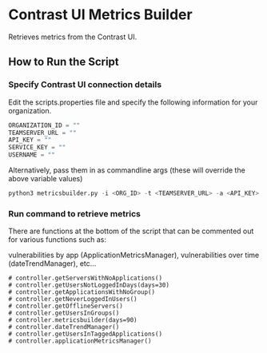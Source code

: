 # Contrast UI Metrics Builder
Retrieves metrics from the Contrast UI. 

## How to Run the Script

### Specify Contrast UI connection details

Edit the scripts.properties file and specify the following information for your organization.
```python
ORGANIZATION_ID = ""
TEAMSERVER_URL = ""
API_KEY = ""
SERVICE_KEY = ""
USERNAME = ""
```
Alternatively, pass them in as commandline args (these will override the above variable values)

```python
python3 metricsbuilder.py -i <ORG_ID> -t <TEAMSERVER_URL> -a <API_KEY> -s <SERVICE_KEY> -u <USERNAME>
```

### Run command to retrieve metrics
There are functions at the bottom of the script that can be commented out for various functions such as:

 vulnerabilities by app (ApplicationMetricsManager),
 vulnerabilities over time (dateTrendManager),
 etc...

    # controller.getServersWithNoApplications()
    # controller.getUsersNotLoggedInDays(days=30)
    # controller.getApplicationsWithNoGroup()
    # controller.getNeverLoggedInUsers()
    # controller.getOfflineServers()
    # controller.getUsersInGroups()
    # controller.metricsbuilder(days=90)
    # controller.dateTrendManager()
    # controller.getUsersInTaggedApplications()
    # controller.applicationMetricsManager()
